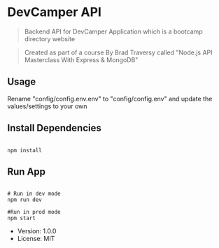 # DevCamper API

> Backend API for DevCamper Application which is a bootcamp directory website

> Created as part of a course By Brad Traversy called "Node.js API Masterclass With Express & MongoDB"

## Usage

Rename "config/config.env.env" to "config/config.env" and update the values/settings to your own

## Install Dependencies

```

npm install
```

## Run App

```

# Run in dev mode
npm run dev

#Run in prod mode
npm start
```

- Version: 1.0.0
- License: MIT
